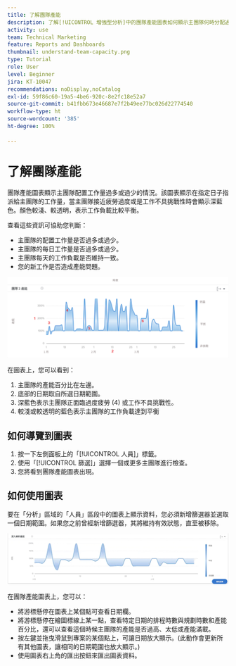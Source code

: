 ```yaml
---
title: 了解團隊產能
description: 了解[!UICONTROL 增強型分析]中的團隊產能圖表如何顯示主團隊何時分配過多或過少。
activity: use
team: Technical Marketing
feature: Reports and Dashboards
thumbnail: understand-team-capacity.png
type: Tutorial
role: User
level: Beginner
jira: KT-10047
recommendations: noDisplay,noCatalog
exl-id: 59f86c60-19a5-4be6-920c-8e2fc18e52a7
source-git-commit: b41fbb673e46687e7f2b49ee77bc026d22774540
workflow-type: ht
source-wordcount: '385'
ht-degree: 100%

---
```


# 了解團隊產能

團隊產能圖表顯示主團隊配置工作量過多或過少的情況。該圖表顯示在指定日子指派給主團隊的工作量，當主團隊接近疲勞過度或是工作不具挑戰性時會顯示深藍色。顏色較淺、較透明，表示工作負載比較平衡。

查看這些資訊可協助您判斷：

* 主團隊的配置工作量是否過多或過少。
* 主團隊的每日工作量是否過多或過少。
* 主團隊每天的工作負載是否維持一致。
* 您的新工作是否造成產能問題。

![影像顯示團隊產能圖表，圖中使用數字標記下列項目符號所述的區域。](assets/section-3-4.png)

在圖表上，您可以看到：

1. 主團隊的產能百分比在左邊。
1. 底部的日期取自所選日期範圍。
1. 深藍色表示主團隊正面臨過度疲勞 (4) 或工作不具挑戰性。
1. 較淺或較透明的藍色表示主團隊的工作負載達到平衡

## 如何導覽到圖表

1. 按一下左側面板上的「[!UICONTROL 人員]」標籤。
1. 使用「[!UICONTROL 篩選]」選擇一個或更多主團隊進行檢查。
1. 您將看到團隊產能圖表出現。

## 如何使用圖表

要在「分析」區域的「人員」區段中的圖表上顯示資料，您必須新增篩選器並選取一個日期範圍。如果您之前曾經新增篩選器，其將維持有效狀態，直至被移除。

![影像顯示團隊產能圖表](assets/section-3-5.png)

在團隊產能圖表上，您可以：

* 將游標懸停在圖表上某個點可查看日期欄。
* 將游標懸停在繪圖標線上某一點，查看特定日期的排程時數與規劃時數和產能百分比，還可以查看這個時候主團隊的產能是否過高、太低或產能滿載。
* 按左鍵並拖曳滑鼠到專案的某個點上，可讓日期放大顯示。(此動作會更新所有其他圖表，讓相同的日期範圍也放大顯示。)
* 使用圖表右上角的匯出按鈕來匯出圖表資料。
